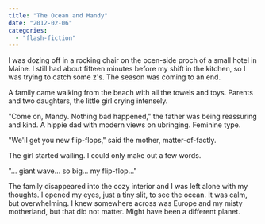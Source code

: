 ```yaml
---
title: "The Ocean and Mandy"
date: "2012-02-06"
categories: 
  - "flash-fiction"
---
```


I was dozing off in a rocking chair on the ocen-side proch of a small hotel in Maine. I still had about fifteen minutes before my shift in the kitchen, so I was trying to catch some z's. The season was coming to an end.

A family came walking from the beach with all the towels and toys. Parents and two daughters, the little girl crying intensely.

"Come on, Mandy. Nothing bad happened," the father was being reassuring and kind. A hippie dad with modern views on ubringing. Feminine type.

"We'll get you new flip-flops," said the mother, matter-of-factly.

The girl started wailing. I could only make out a few words.

"... giant wave... so big... my flip-flop..."

The family disappeared into the cozy interior and I was left alone with my thoughts. I opened my eyes, just a tiny slit, to see the ocean. It was calm, but overwhelming. I knew somewhere across was Europe and my misty motherland, but that did not matter. Might have been a different planet.
